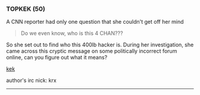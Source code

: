 ### TOPKEK (50)

A CNN reporter had only one question that she couldn't get off her mind

> Do we even know, who is this 4 CHAN???

So she set out to find who this 400lb hacker is. During her investigation, she came across this cryptic message on some politically incorrect forum online, can you figure out what it means?

[kek](kek.43319559636b94db1c945834340b65d68f90b6ecbb70925f7b24f6efc5c2524e.txt)

author's irc nick: krx

---

